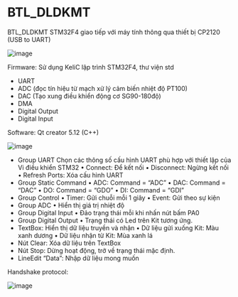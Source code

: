 # BTL_DLDKMT
BTL_DLDKMT
STM32F4 giao tiếp với máy tính thông qua thiết bị CP2120 (USB to UART)

![image](https://github.com/CvNhien/BTL_DLDKMT/assets/111190445/c607673d-9ef5-4e84-a5a6-81a008734fe5)

Firmware:
  Sử dụng KeliC lập trình STM32F4, thư viện std
  + UART
  + ADC (đọc tín hiệu từ mạch xử lý cảm biến nhiệt độ PT100)
  + DAC (Tạo xung điều khiển động cơ SG90-180độ)
  + DMA
  + Digital Output
  + Digital Input

Software:
  Qt creator 5.12 (C++)
  
 ![image](https://github.com/CvNhien/BTL_DLDKMT/assets/111190445/f2270ba4-1b03-426e-8704-3e33340515f8)
 
- Group UART
Chọn các thông số cấu hình UART phù hợp với thiết lập của Vi điều khiển STM32
•	Connect: Để kết nối
•	Disconnect: Ngừng kết nối
•	Refresh Ports: Xóa cấu hình UART
- Group Static Command
•	ADC: Command = “ADC”
•	DAC: Command = “DAC”
•	DO: Command = “GDO”
•	DI: Command = “GDI”
- Group Control
•	Timer: Gửi chuỗi mỗi 1 giây
•	Event: Gửi theo sự kiện
- Group ADC
•	Hiển thị giá trị nhiệt độ
- Group Digital Input
•	Đảo trạng thái mỗi khi nhấn nút bấm PA0
- Group Digital Output
•	Trạng thái có Led trên Kit tương ứng.
- TextBox: Hiển thị dữ liệu truyền và nhận
•	Dữ liệu gửi xuống Kit: Màu xanh dương
•	Dữ liệu nhận từ Kit: Mùa xanh lá
- Nút Clear: Xóa dữ liệu trên TextBox
- Nút Stop: Dừng hoạt động, trở về trạng thái mặc định.
- LineEdit “Data”: Nhập dữ liệu mong muốn

 
Handshake protocol:

![image](https://github.com/CvNhien/BTL_DLDKMT/assets/111190445/930fc53a-d7f4-4c16-a850-63dd384429e1)


